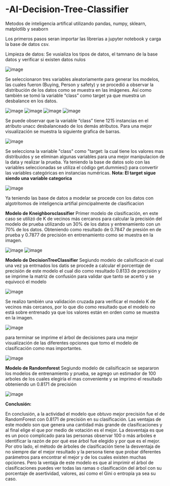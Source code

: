 # -AI-Decision-Tree-Classifier
Metodos de inteligencia artifical utilizando pandas, numpy, sklearn, matplotlib y seaborn

Los primeros pasos seran importar las librerias a jupyter notebook y carga la base de datos csv.

Limpieza de datos:
Se vusializa los tipos de datos, el tamnano de la base datos y verificar si existen datos nulos

![image](https://github.com/jolosjoel/-AI-Decision-Tree-Classifier/assets/45809759/443b2cb7-6be2-401d-8e86-711a5694f386)

Se seleccionaron tres variables aleatoriamente para generar los modelos, las cuales fueron (Buying, Person y safety) y se procedió a observar la distribución de los datos como se muestra en las imágenes. Así como también se tomó la variable “class” como target ya que muestra un desbalance en los datos.

![image](https://github.com/jolosjoel/-AI-Decision-Tree-Classifier/assets/45809759/84208b1b-1ac5-413e-b0ca-9e1bca814a52)
![image](https://github.com/jolosjoel/-AI-Decision-Tree-Classifier/assets/45809759/90bb8b28-6e88-4415-9b5e-54278fae6735)
![image](https://github.com/jolosjoel/-AI-Decision-Tree-Classifier/assets/45809759/ae72fefe-7941-4427-95c6-6370266d7a21)
![image](https://github.com/jolosjoel/-AI-Decision-Tree-Classifier/assets/45809759/72e20457-a19f-47aa-adaa-aaaff93fd4c7)


Se puede observar que la variable “class” tiene 1215 instancias en el atributo unacc desbalanceado de los demás atributos. Para una mejor visualización se muestra la siguiente grafica de barras.

![image](https://github.com/jolosjoel/-AI-Decision-Tree-Classifier/assets/45809759/c1c02e75-69b0-40e0-9510-7528ce013d7f)

Se selecciona la variable "class" como "target: la cual tiene los valores mas distribuidos y se eliminan algunas variables para una mejor manipulacion de la data y realizar la prueba. Ya teniendo la base de datos solo con las variables seleccionadas se utiliza el código get.dummies() para convertir las variables categóricas en instancias numéricas. **Nota: El target sigue siendo una variable categorica**

![image](https://github.com/jolosjoel/-AI-Decision-Tree-Classifier/assets/45809759/0df24cc0-800c-43b9-8486-d9329d1934a9)

Ya teniendo las base de datos a modelar se procede con los datos con algotritomos de inteligencia artifial pirncipalmente de clasificacion

**Modelo de Kneighborsclassifier**
Primer modelo de clasificación, en este caso se utilizó de K de vecinos más cercanos para calcular la precisión del modelo de prueba utilizando un 30% de los datos y entrenamiento con un 70% de los datos. Obteniendo como resultado de 0.7847 de presión en de prueba y 0.7877 de precisión en entrenamiento como se muestra en la imagen. 

![image](https://github.com/jolosjoel/-AI-Decision-Tree-Classifier/assets/45809759/1a3411e8-1f5f-4579-8935-1cc8729e068f)
![image](https://github.com/jolosjoel/-AI-Decision-Tree-Classifier/assets/45809759/0995898b-ae9f-4241-a682-38d29884e6db)


**Modelo de DecisionTreeClassifier**
Segiundo modelo de calisificacin el cual una vez ya entrnados los datis se procede a calcular el porcentaje de precisión de este modelo el cual dio como resultado 0.8133 de precisión y se imprime la matriz de confusión para validar que tanto se acertó y se equivocó el modelo

![image](https://github.com/jolosjoel/-AI-Decision-Tree-Classifier/assets/45809759/898f6837-b97e-45a6-bf6b-3ab9b8b39a3d)

Se realizo también una validación cruzada para verificar el modelo K de vecinos más cercanos, por lo que dio como resultado que el modelo no está sobre entrenado ya que los valores están en orden como se muestra en la imagen.

![image](https://github.com/jolosjoel/-AI-Decision-Tree-Classifier/assets/45809759/6b5c8613-45fa-4c16-8890-163f9dc8e7f4)

para terminar se imprime el árbol de decisiones para una mejor visualización de las diferentes opciones que tomo el modelo de clasificación como mas importantes.

![image](https://github.com/jolosjoel/-AI-Decision-Tree-Classifier/assets/45809759/4922386e-0029-4080-baa5-f8b837045083)


**Modelo de Randomforest**
Segiundo modelo de calisificacin se separaron los modelos de entrenamiento y prueba, se agrego un estimador de 100 arboles de los cuales elegiría el mas conveniente y se imprimo el resultado obteniendo un 0.8171 de precisión 

![image](https://github.com/jolosjoel/-AI-Decision-Tree-Classifier/assets/45809759/f2493581-e118-41f9-b417-79c8a0b1ab0a)


**Conclusión:**

En conclusión, a la actividad el modelo que obtuvo mejor precisión fue el de RandomForest con 0.8171 de precisión en su clasificación. Las ventajas de este modelo son que genera una cantidad más grande de clasificaciones y al final elige el que por medio de votación es el mejor. La desventaja es que es un poco complicado para las personas observar 100 o más arboles e identificar la razón de por qué ese árbol fue elegido y por que es el mejor.  Por otro lado, el método de árboles de clasificación tiene la desventaja de no siempre dar el mejor resultado y la persona tiene que probar diferentes parámetros para encontrar el mejor y de los cuales existen muchas opciones. Pero la ventaja de este modelo es que al imprimir el árbol de clasificaciones puedes ver todas las ramas o clasificación del árbol con su porcentaje de asertividad, valores, así como el Gini o entropía ya sea su caso. 




